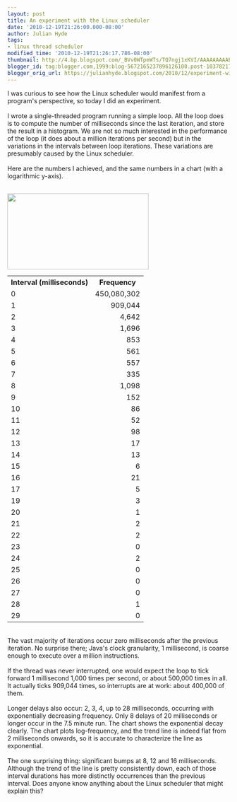 ```yaml
---
layout: post
title: An experiment with the Linux scheduler
date: '2010-12-19T21:26:00.000-08:00'
author: Julian Hyde
tags:
- linux thread scheduler
modified_time: '2010-12-19T21:26:17.786-08:00'
thumbnail: http://4.bp.blogspot.com/_BVv0WTpeWTs/TQ7ngj1xKVI/AAAAAAAAAEw/dphV-tXC2hM/s72-c/chart
blogger_id: tag:blogger.com,1999:blog-5672165237896126100.post-1037821703076693964
blogger_orig_url: https://julianhyde.blogspot.com/2010/12/experiment-with-linux-scheduler.html
---
```


I was curious to see how the Linux scheduler would manifest from a program's perspective, so today I did an experiment.<br /><br />I wrote a single-threaded program running a simple loop. All the loop does is to compute the number of milliseconds since the last iteration, and store the result in a histogram. We are not so much interested in the performance of the loop (it does about a million iterations per second) but in the variations in the intervals between loop iterations. These variations are presumably caused by the Linux scheduler.<br /><br />Here are the numbers I achieved, and the same numbers in a chart (with a logarithmic y-axis).<br /><br /><div class="separator" style="clear: both; text-align: center;"><a href="http://4.bp.blogspot.com/_BVv0WTpeWTs/TQ7ngj1xKVI/AAAAAAAAAEw/dphV-tXC2hM/s1600/chart" imageanchor="1" style="clear: left; float: left; margin-bottom: 1em; margin-right: 1em;"><img border="0" height="172" src="http://4.bp.blogspot.com/_BVv0WTpeWTs/TQ7ngj1xKVI/AAAAAAAAAEw/dphV-tXC2hM/s320/chart" width="320" /></a></div><br /><div><table><tbody><tr><th>Interval (milliseconds)</th><th>Frequency</th></tr><tr><td>0</td>    <td align="right">450,080,302</td></tr><tr><td>1</td>    <td align="right">909,044</td></tr><tr><td>2</td>    <td align="right">4,642</td></tr><tr><td>3</td>    <td align="right">1,696</td></tr><tr><td>4</td>    <td align="right">853</td></tr><tr><td>5</td>    <td align="right">561</td></tr><tr><td>6</td>    <td align="right">557</td></tr><tr><td>7</td>    <td align="right">335</td></tr><tr><td>8</td>    <td align="right">1,098</td></tr><tr><td>9</td>    <td align="right">152</td></tr><tr><td>10</td>    <td align="right">86</td></tr><tr><td>11</td>    <td align="right">52</td></tr><tr><td>12</td>    <td align="right">98</td></tr><tr><td>13</td>    <td align="right">17</td></tr><tr><td>14</td>    <td align="right">13</td></tr><tr><td>15</td>    <td align="right">6</td></tr><tr><td>16</td>    <td align="right">21</td></tr><tr><td>17</td>    <td align="right">5</td></tr><tr><td>19</td>    <td align="right">3</td></tr><tr><td>20</td>    <td align="right">1</td></tr><tr><td>21</td>    <td align="right">2</td></tr><tr><td>22</td>    <td align="right">2</td></tr><tr><td>23</td>    <td align="right">0</td></tr><tr><td>24</td>    <td align="right">2</td></tr><tr><td>25</td>    <td align="right">0</td></tr><tr><td>26</td>    <td align="right">0</td></tr><tr><td>27</td>    <td align="right">0</td></tr><tr><td>28</td>    <td align="right">1</td></tr><tr><td>29</td>    <td align="right">0</td></tr></tbody> </table></div><br />The vast majority of iterations occur zero milliseconds after the previous iteration. No surprise there; Java's clock granularity, 1 millisecond, is coarse enough to execute over a million instructions.<br /><br />If the thread was never interrupted, one would expect the loop to tick forward 1 millisecond 1,000 times per second, or about 500,000 times in all. It actually ticks 909,044 times, so interrupts are at work: about 400,000 of them.<br /><br />Longer delays also occur: 2, 3, 4, up to 28 milliseconds, occurring with exponentially decreasing frequency. Only 8 delays of 20 milliseconds or longer occur in the 7.5 minute run. The chart shows the exponential decay clearly. The chart plots log-frequency, and the trend line is indeed flat from 2 milliseconds onwards, so it is accurate to characterize the line as exponential.<br /><br />The one surprising thing: significant bumps at 8, 12 and 16 milliseconds. Although the trend of the line is pretty consistently down, each of those interval durations has more distinctly occurrences than the previous interval. Does anyone know anything about the Linux scheduler that might explain this?
